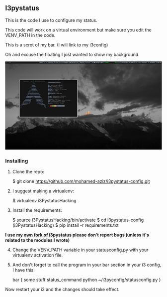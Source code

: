 

## I3pystatus

This is the code I use to configure my status.

This code will work on a virtual environment but make sure you edit the VENV_PATH in the code.

This is a scrot of my bar. (I will link to my i3config)

Oh and excuse the floating I just wanted to show my background.

![scrot](myi3.png)

### Installing

1) Clone the repo:

	$ git clone https://github.com/mohamed-aziz/i3pystatus-config.git

2) I suggest making a virtualenv:

	$ virtualenv i3PystatusHacking

3) Install the requirements:

	$ source i3PystatusHacking/bin/activate
	$ cd i3pystatus-config
	(i3PystatusHacking) $ pip install -r requirements.txt


**I use [my own fork of i3pystatus](https://github.com/mohamed-aziz/i3pystatus) please don't report bugs (unless it's related to the modules I wrote)**


4) Change the VENV_PATH variable in your statusconfig.py with your virtualenv activation file.

5) And don't forget to call the program in your bar section in your i3 config, I have this:

	bar {
		some stuff
		status_command python ~/i3pyconfig/statusconfig.py
	}

Now restart your i3 and the changes should take effect.
